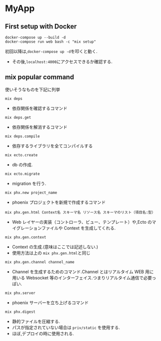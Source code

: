 # MyApp

## First setup with Docker

```
docker-compose up --build -d
docker-compose run web bash -c "mix setup"
```
初回以降は,`docker-compose up -d`を叩くと動く.

- その後,`localhost:4000`にアクセスできるか確認する.

## mix popular command

使いそうなものを下記に列挙

`mix deps`

- 依存関係を確認するコマンド

`mix deps.get`

- 依存関係を解消するコマンド

`mix deps.compile`

- 依存するライブラリを全てコンパイルする

`mix ecto.create`

- db の作成.

`mix ecto.migrate`

- migration を行う.

`mix phx.new project_name`

- phoenix プロジェクトを新規で作成するコマンド

`mix phx.gen.html Context名 スキーマ名 リソース名 スキーマのリスト（項目名:型）`

- Web レイヤーの実装（コントローラ、ビュー、テンプレート）や,Ecto のマイグレーションファイルや Context を生成してくれる.

`mix phx.gen.context`

- Context の生成.(意味はここでは記述しない.)
- 使用方法は上の `mix phx.gen.html`と同じ

`mix phx.gen.channel channel_name`

- Channel を生成するためのコマンド.Channel とはリアルタイム WEB 用に用いる Websocket 等のインターフェイス.つまりリアルタイム通信で必要っぽい.

`mix phx.server`

- phoenix サーバーを立ち上げるコマンド

`mix phx.digest`

- 静的ファイルを圧縮する.
- パスが指定されていない場合は `priv/static` を使用する.
- ほぼ,デプロイの時に使用される.
